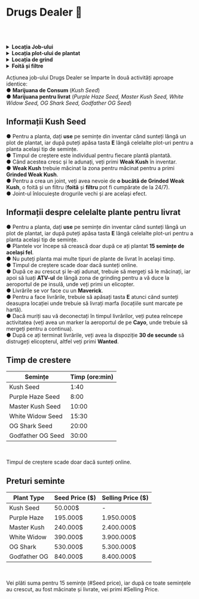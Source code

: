 # Drugs Dealer 💊
<br><br>

<details class="details custom-block">
  <summary><strong>Locația Job-ului</strong></summary>
  <img src="https://i.imgur.com/2AiKfOM.jpeg" alt="Locația Job-ului" style="max-width:100%; height:auto;">
</details>

<details class="details custom-block">
  <summary><strong>Locația plot-ului de plantat</strong></summary>
  <img src="https://i.imgur.com/f41AQSQ.jpeg" alt="Locația plot-ului de plantat" style="max-width:100%; height:auto;">
</details>

<details class="details custom-block">
  <summary><strong>Locația de grind</strong></summary>
  <img src="https://i.imgur.com/lWB4KS6.jpeg" alt="Locația de grind" style="max-width:100%; height:auto;">
</details>

<details class="details custom-block">
  <summary><strong>Foită și filtre</strong></summary>
  <p>Pot fi achiziționate dintr-un business de tip 24/7.</p>
  <img src="https://i.imgur.com/4jUBSZB.jpeg" alt="Foită și filtre" style="max-width:100%; height:auto;">
</details>
 

Acțiunea job-ului Drugs Dealer se împarte în două activități aproape identice:  
  ● **Marijuana de Consum** (*Kush Seed*)  
  ● **Marijuana pentru livrat** (*Purple Haze Seed, Master Kush Seed, White Widow Seed, OG Shark Seed, Godfather OG Seed*)  


## Informații Kush Seed  
  ● Pentru a planta, dați **use** pe semințe din inventar când sunteți lângă un plot de plantat, iar după puteți apăsa tasta **E** lângă celelalte plot-uri pentru a planta același tip de semințe.  
  ● Timpul de creștere este individual pentru fiecare plantă plantată.  
  ● Când acestea cresc și le adunați, veți primi **Weak Kush** în inventar.  
  ● **Weak Kush** trebuie măcinat la zona pentru măcinat pentru a primi **Grinded Weak Kush**.  
  ● Pentru a crea un joint, veți avea nevoie de **o bucătă de Grinded Weak Kush**, o foită și un filtru (**foită** și **filtru** pot fi cumpărate de la 24/7).  
  ● Joint-ul înlocuiește drogurile vechi și are același efect.  


## Informații despre celelalte plante pentru livrat  
  ● Pentru a planta, dați **use** pe semințe din inventar când sunteți lângă un plot de plantat, iar după puteți apăsa tasta **E** lângă celelalte plot-uri pentru a planta același tip de semințe.  
  ● Plantele vor începe să crească doar după ce ați plantat **15 semințe de același fel**.  
  ● Nu puteți planta mai multe tipuri de plante de livrat în același timp.  
  ● Timpul de creștere scade doar dacă sunteți online.  
  ● După ce au crescut și le-ați adunat, trebuie să mergeți să le măcinați, iar apoi să luați **ATV-ul** de lângă zona de grinding pentru a vă duce la aeroportul de pe insulă, unde veți primi un elicopter.  
  ● Livrările se vor face cu un **Maverick**.  
  ● Pentru a face livrările, trebuie să apăsați tasta **E** atunci când sunteți deasupra locației unde trebuie să livrați marfa (locațiile sunt marcate pe hartă).  
  ● Dacă muriți sau vă deconectați în timpul livrărilor, veți putea reîncepe activitatea (veți avea un marker la aeroportul de pe **Cayo**, unde trebuie să mergeți pentru a continua).  
  ● După ce ați terminat livrările, veți avea la dispoziție **30 de secunde** să distrugeți elicopterul, altfel veți primi **Wanted**.  
  
## Timp de crestere 
| Semințe               | Timp (ore:min) |
|-----------------------|----------------|
| Kush Seed            | 1:40           |
| Purple Haze Seed     | 8:00           |
| Master Kush Seed     | 10:00           |
| White Widow Seed     | 15:30           |
| OG Shark Seed        | 20:00           |
| Godfather OG Seed    | 30:00           |

<br>
<div class="danger-container">
<p> Timpul de creștere scade doar dacă sunteți online. </p>
</div>

## Preturi seminte

| Plant Type     | Seed Price ($) | Selling Price ($) |
|----------------|------------------------|------------|
| Kush Seed      | 50.000$                 | - |
| Purple Haze    | 195.000$                | 1.950.000$ |
| Master Kush    | 240.000$                | 2.400.000$ |
| White Widow    | 390.000$                | 3.900.000$ |
| OG Shark       | 530.000$                | 5.300.000$ |
| Godfather OG   | 840.000$                | 8.400.000$ |

<br>
<div class="danger-container">
<p> Vei plăti suma pentru 15 semințe (#Seed price), iar după ce toate semințele au crescut, au fost măcinate și livrate, vei primi #Selling Price. </p>
</div>
